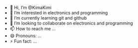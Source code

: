 - 👋 Hi, I’m @KimaKimi
- 👀 I’m interested in electronics and programming
- 🌱 I’m currently learning git and github
- 💞️ I’m looking to collaborate on electronics and programming
- 📫 How to reach me ...
- 😄 Pronouns: ...
- ⚡ Fun fact: ...

<!---
KimaKimi/KimaKimi is a ✨ special ✨ repository because its `README.md` (this file) appears on your GitHub profile.
You can click the Preview link to take a look at your changes.
--->
